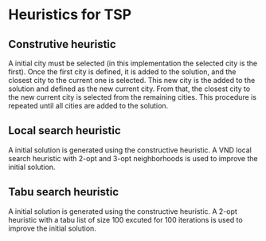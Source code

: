 # Heuristics for TSP


## Construtive heuristic
A initial city must be selected (in this implementation the selected city is the first). Once the first city is defined, it is added to the solution, and the closest city to the current one is selected. This new city is the added to the solution and defined as the new current city. From that, the closest city to the new current city is selected from the remaining cities. This procedure is repeated until all cities are added to the solution.


## Local search heuristic
A initial solution is generated using the constructive heuristic. A VND local search heuristic with 2-opt and 3-opt neighborhoods is used to improve the initial solution.


## Tabu search heuristic
A initial solution is generated using the constructive heuristic. A 2-opt heuristic with a tabu list of size 100 excuted for 100 iterations is used to improve the initial solution.
